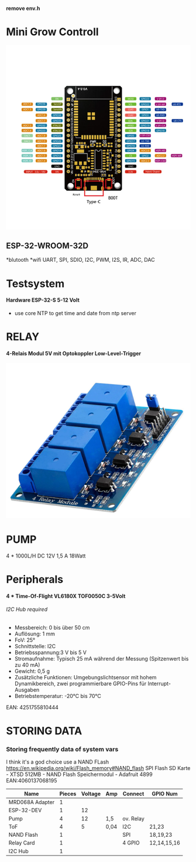 #### remove env.h

# Mini Grow Con**troll**
![img.png](images/img.png)
## ESP-32-WROOM-32D 
*blutooth
*wifi
UART, SPI, SDIO, I2C, PWM, I2S, IR, ADC, DAC

# Testsystem

#### Hardware ESP-32-S 5-12 Volt
- use core NTP to get time and date from ntp server

# RELAY
#### 4-Relais Modul 5V mit Optokoppler Low-Level-Trigger
![img_1.png](images/img_1.png)

# PUMP
4 * 1000L/H DC 12V 1,5 A 18Watt

# Peripherals
#### 4 * Time-Of-Flight VL6180X TOF0050C 3-5Volt
###### I2C Hub required

- Messbereich: 0 bis über 50 cm
- Auflösung: 1 mm
- FoV: 25°
- Schnittstelle: I2C
- Betriebsspannung:3 V bis 5 V
- Stromaufnahme: Typisch 25 mA während der Messung (Spitzenwert bis zu 40 mA)
- Gewicht: 0,5 g
- Zusätzliche Funktionen: Umgebungslichtsensor mit hohem Dynamikbereich, zwei
programmierbare GPIO-Pins für Interrupt-Ausgaben
- Betriebstemperatur: -20°C bis 70°C

EAN: 4251755810444


# STORING DATA
### Storing frequently data of system vars
I think it's a god choice use a NAND FLash
https://en.wikipedia.org/wiki/Flash_memory#NAND_flash
SPI Flash SD Karte - XTSD 512MB - NAND Flash Speichermodul - Adafruit 4899 EAN:4060137068195

| Name            | Pieces | Voltage | Amp  | Connect   | GPIO Num    |
|-----------------|--------|---------|------|-----------|-------------|
| MRD068A Adapter | 1      |         |      |           |             |
| ESP-32-DEV      | 1      | 12      |      |           |             |
| Pump            | 4      | 12      | 1,5  | ov. Relay |             |
| ToF             | 4      | 5       | 0,04 | I2C       | 21,23       |
| NAND Flash      | 1      |         |      | SPI       | 18,19,23    |
| Relay Card      | 1      |         |      | 4 GPIO    | 12,14,15,16 |
| I2C Hub         | 1      |         |      |           |             |
